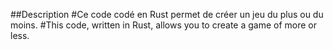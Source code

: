 ##Description
#Ce code codé en Rust permet de créer un jeu du plus ou du moins.
#This code, written in Rust, allows you to create a game of more or less.
